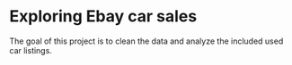 Exploring Ebay car sales
==============================

The goal of this project is to clean the data and analyze the included used car listings.